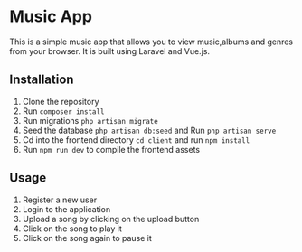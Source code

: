 # Music App

This is a simple music app that allows you to view music,albums and genres from your browser.
It is built using Laravel and Vue.js.

## Installation

1. Clone the repository
2. Run ```composer install```
3. Run migrations ```php artisan migrate```
4. Seed the database ```php artisan db:seed``` and Run ```php artisan serve```
5. Cd into the frontend directory ```cd client``` and run ```npm install```
6. Run ```npm run dev``` to compile the frontend assets

## Usage

1. Register a new user
2. Login to the application
3. Upload a song by clicking on the upload button
4. Click on the song to play it
5. Click on the song again to pause it







